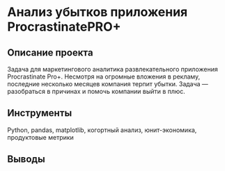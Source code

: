 # Анализ убытков приложения ProcrastinatePRO+
## Описание проекта
Задача для маркетингового аналитика развлекательного приложения Procrastinate Pro+. Несмотря на огромные вложения в рекламу, последние несколько месяцев компания терпит убытки. Задача — разобраться в причинах и помочь компании выйти в плюс.
## Инструменты
Python, pandas, matplotlib, когортный анализ, юнит-экономика, продуктовые метрики
## Выводы
